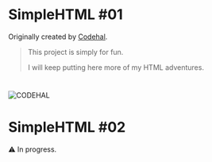 # SimpleHTML #01


Originally created by [Codehal](https://youtu.be/p1GmFCGuVjw). 

> This project is simply for fun.
> 
> I will keep putting here more of my HTML adventures.

# 

![CODEHAL](https://user-images.githubusercontent.com/96681438/226171685-7a070210-46eb-4849-bd88-41f3c377ce94.gif)


# SimpleHTML #02

⚠ In progress.
